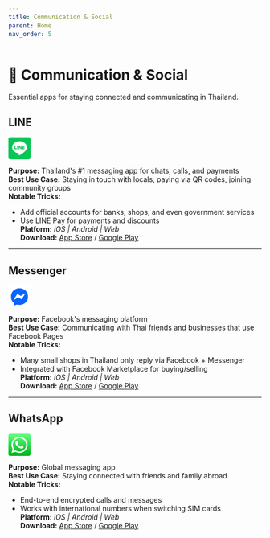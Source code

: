 ```yaml
---
title: Communication & Social
parent: Home
nav_order: 5
---
```


# 💬 Communication & Social

Essential apps for staying connected and communicating in Thailand.

## LINE

<img src="icons/line.jpg" alt="LINE icon" width="44" height="44" style="vertical-align:text-bottom;border-radius:4px"/>

**Purpose:** Thailand's #1 messaging app for chats, calls, and payments  
**Best Use Case:** Staying in touch with locals, paying via QR codes, joining community groups  
**Notable Tricks:**  
- Add official accounts for banks, shops, and even government services  
- Use LINE Pay for payments and discounts  
**Platform:** *iOS | Android | Web*  
**Download:** [App Store](https://apps.apple.com/app/line/id443904275) / [Google Play](https://play.google.com/store/apps/details?id=jp.naver.line.android)

---

## Messenger

<img src="icons/messenger.jpg" alt="Messenger icon" width="44" height="44" style="vertical-align:text-bottom;border-radius:4px"/>

**Purpose:** Facebook's messaging platform  
**Best Use Case:** Communicating with Thai friends and businesses that use Facebook Pages  
**Notable Tricks:**  
- Many small shops in Thailand only reply via Facebook + Messenger  
- Integrated with Facebook Marketplace for buying/selling  
**Platform:** *iOS | Android | Web*  
**Download:** [App Store](https://apps.apple.com/app/messenger/id454638411) / [Google Play](https://play.google.com/store/apps/details?id=com.facebook.orca)

---

## WhatsApp

<img src="icons/whatsapp.jpg" alt="WhatsApp icon" width="44" height="44" style="vertical-align:text-bottom;border-radius:4px"/>

**Purpose:** Global messaging app  
**Best Use Case:** Staying connected with friends and family abroad  
**Notable Tricks:**  
- End-to-end encrypted calls and messages  
- Works with international numbers when switching SIM cards  
**Platform:** *iOS | Android | Web*  
**Download:** [App Store](https://apps.apple.com/app/whatsapp-messenger/id310633997) / [Google Play](https://play.google.com/store/apps/details?id=com.whatsapp)
